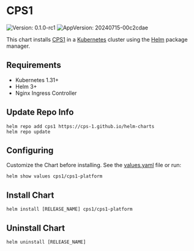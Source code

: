 # CPS1

![Version: 0.1.0-rc1](https://img.shields.io/badge/Version-0.1.0--rc1-informational) ![AppVersion: 20240715-00c2cdae](https://img.shields.io/badge/AppVersion-20240715--00c2cdae-informational)

This chart installs [CPS1](https://cps1.tech) in a [Kubernetes](http://kubernetes.io/) cluster using the [Helm](https://helm.sh/) package manager.

## Requirements

- Kubernetes 1.31+
- Helm 3+
- Nginx Ingress Controller

## Update Repo Info

```
helm repo add cps1 https://cps-1.github.io/helm-charts
helm repo update
```

## Configuring

Customize the Chart before installing. See the [values.yaml](./values.yaml) file
or run:
```
helm show values cps1/cps1-platform
```

## Install Chart

```
helm install [RELEASE_NAME] cps1/cps1-platform
```

## Uninstall Chart

```
helm uninstall [RELEASE_NAME]
```
